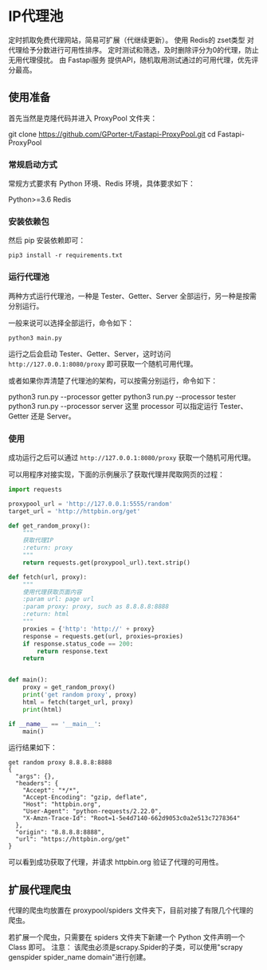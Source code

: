 # IP代理池
定时抓取免费代理网站，简易可扩展（代继续更新）。
使用 Redis的 zset类型 对代理给予分数进行可用性排序。
定时测试和筛选，及时删除评分为0的代理，防止无用代理侵扰。
由 Fastapi服务 提供API，随机取用测试通过的可用代理，优先评分最高。

## 使用准备
首先当然是克隆代码并进入 ProxyPool 文件夹：

git clone https://github.com/GPorter-t/Fastapi-ProxyPool.git
cd Fastapi-ProxyPool


### 常规启动方式
常规方式要求有 Python 环境、Redis 环境，具体要求如下：

Python>=3.6
Redis

### 安装依赖包

然后 pip 安装依赖即可：

``` shell
pip3 install -r requirements.txt
```
### 运行代理池
两种方式运行代理池，一种是 Tester、Getter、Server 全部运行，另一种是按需分别运行。

一般来说可以选择全部运行，命令如下：

``` shell
python3 main.py
```
运行之后会启动 Tester、Getter、Server，这时访问 `http://127.0.0.1:8080/proxy` 即可获取一个随机可用代理。

或者如果你弄清楚了代理池的架构，可以按需分别运行，命令如下：

python3 run.py --processor getter
python3 run.py --processor tester
python3 run.py --processor server
这里 processor 可以指定运行 Tester、Getter 还是 Server。

### 使用
成功运行之后可以通过 `http://127.0.0.1:8080/proxy` 获取一个随机可用代理。

可以用程序对接实现，下面的示例展示了获取代理并爬取网页的过程：
```python
import requests

proxypool_url = 'http://127.0.0.1:5555/random'
target_url = 'http://httpbin.org/get'

def get_random_proxy():
    """
    获取代理IP
    :return: proxy
    """
    return requests.get(proxypool_url).text.strip()

def fetch(url, proxy):
    """
    使用代理获取页面内容
    :param url: page url
    :param proxy: proxy, such as 8.8.8.8:8888
    :return: html
    """
    proxies = {'http': 'http://' + proxy}
    response = requests.get(url, proxies=proxies)
    if response.status_code == 200:
        return response.text
    return 


def main():
    proxy = get_random_proxy()
    print('get random proxy', proxy)
    html = fetch(target_url, proxy)
    print(html)

if __name__ == '__main__':
    main()

```
运行结果如下：
```shell
get random proxy 8.8.8.8:8888
{
  "args": {},
  "headers": {
    "Accept": "*/*",
    "Accept-Encoding": "gzip, deflate",
    "Host": "httpbin.org",
    "User-Agent": "python-requests/2.22.0",
    "X-Amzn-Trace-Id": "Root=1-5e4d7140-662d9053c0a2e513c7278364"
  },
  "origin": "8.8.8.8:8888",
  "url": "https://httpbin.org/get"
}
```

可以看到成功获取了代理，并请求 httpbin.org 验证了代理的可用性。


## 扩展代理爬虫
代理的爬虫均放置在 proxypool/spiders 文件夹下，目前对接了有限几个代理的爬虫。

若扩展一个爬虫，只需要在 spiders 文件夹下新建一个 Python 文件声明一个 Class 即可。
注意： 该爬虫必须是scrapy.Spider的子类，可以使用"scrapy genspider spider_name domain"进行创建。
